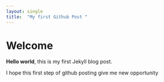```yaml
---
layout: single
title:  "My first Github Post "
---
```


# Welcome

**Hello world**, this is my first Jekyll blog post.

I hope this first step of github posting give me new opportunity 

